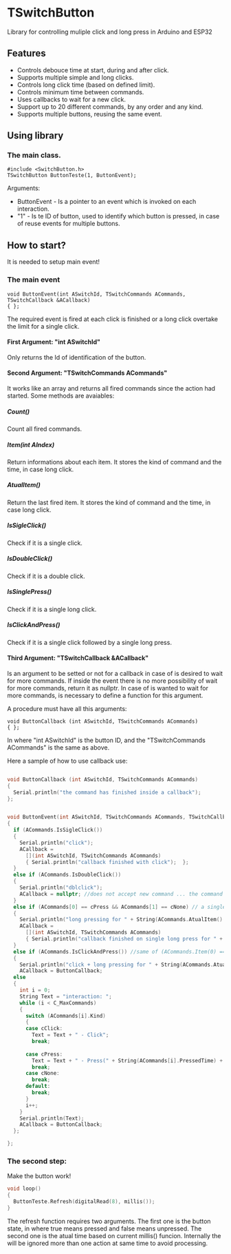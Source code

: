 # TSwitchButton
Library for controlling muliple click and long press in Arduino and ESP32


## Features
- Controls debouce time at start, during and after click.
- Supports multiple simple and long clicks.
- Controls long click time (based on defined limit).
- Controls minimum time between commands.
- Uses callbacks to wait for a new click.
- Support up to 20 different commands, by any order and any kind.
- Supports multiple buttons, reusing the same event.


## Using library

### The main class.

```
#include <SwitchButton.h>
TSwitchButton ButtonTeste(1, ButtonEvent);
```
Arguments:
- ButtonEvent - Is a pointer to an event which is invoked on each interaction. 
- "1" - Is te ID of button, used to identify which button is pressed, in case of reuse events for multiple buttons.

## How to start?
It is needed to setup main event! 


### The main event

```
void ButtonEvent(int ASwitchId, TSwitchCommands ACommands, TSwitchCallback &ACallback)
{ };
```
The required event is fired at each click is finished or a long click overtake the limit for a single click.

#### First Argument: "int ASwitchId" 
Only returns the Id of identification of the button.


#### Second Argument: "TSwitchCommands ACommands"
It works like an array and returns all fired commands since the action had started.
Some methods are avaiables:
  
##### Count() 
Count all fired commands.

##### Item(int AIndex) 
Return informations about each item. It stores the kind of command and the time, in case long click.

##### AtualItem() 
Return the last fired item. It stores the kind of command and the time, in case long click.

##### IsSigleClick() 
Check if it is a single click.

##### IsDoubleClick()
Check if it is a double click.

##### IsSinglePress()
Check if it is a single long click.

##### IsClickAndPress() 
Check if it is a single click followed by a single long press.


#### Third Argument: "TSwitchCallback &ACallback"
Is an argument to be setted or not for a callback in case of is desired to wait for more commands.
If inside the event there is no more possibility of wait for more commands, return it as nullptr.
In case of is wanted to wait for more commands, is necessary to define a function for this argument.

A procedure must have all this arguments:
```
void ButtonCallback (int ASwitchId, TSwitchCommands ACommands)
{ };
```
In where "int ASwitchId" is the button ID, and the "TSwitchCommands ACommands" is the same as above.

Here a sample of how to use callback use:


```C++

void ButtonCallback (int ASwitchId, TSwitchCommands ACommands)
{
  Serial.println("the command has finished inside a callback");
};


void ButtonEvent(int ASwitchId, TSwitchCommands ACommands, TSwitchCallback &ACallback)
{  
  if (ACommands.IsSigleClick()) 
  { 
    Serial.println("click"); 
    ACallback =
      [](int ASwitchId, TSwitchCommands ACommands)
      { Serial.println("callback finished with click");  };
  }
  else if (ACommands.IsDoubleClick())
  { 
    Serial.println("dblclick"); 
    ACallback = nullptr; //does not accept new command ... the command already is executed and does not support another stage
  }
  else if (ACommands[0] == cPress && ACommands[1] == cNone) // a single long click
  { 
    Serial.println("long pressing for " + String(ACommands.AtualItem().PressedTime)); 
    ACallback =
      [](int ASwitchId, TSwitchCommands ACommands)
      { Serial.println("callback finished on single long press for " + String(ACommands.AtualItem().PressedTime)); };
  }
  else if (ACommands.IsClickAndPress()) //same of (ACommands.Item(0) == cClick && ACommands.Item(1) == cPress && ACommands.Item(3) == cNone)
  { 
    Serial.println("click + long pressing for " + String(ACommands.AtualItem().PressedTime)); 
    ACallback = ButtonCallback;
  else
  { 
    int i = 0;
    String Text = "interaction: ";
    while (i < C_MaxCommands)
    {  
      switch (ACommands[i].Kind)
      {
      case cClick:
        Text = Text + " - Click";
        break;
      
      case cPress:
        Text = Text + " - Press(" + String(ACommands[i].PressedTime) + "%)";
        break;
      case cNone: 
        break;
      default:
        break;
      }    
      i++;
    }    
    Serial.println(Text); 
    ACallback = ButtonCallback;
  };

};
```

### The second step:
Make the button work!

```C++
void loop()
{
  ButtonTeste.Refresh(digitalRead(8), millis());  
}
```
The refresh function requires two arguments. The first one is the button state, in where true means pressed and false means unpressed. The second one is the atual time based on current millis() funcion. Internally the will be ignored more than one action at same time to avoid processing.



